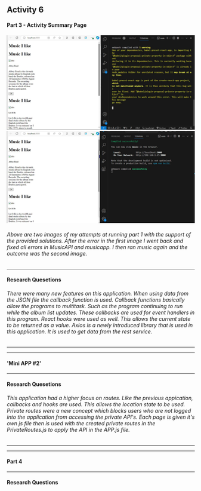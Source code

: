 ## Activity 6

#### Part 3 - Activity Summary Page
![Attempt1](solution1.jpg 'First attempt at solution 1.')
![Attempt2](solution1.2.jpg 'Second attempt at solution 2')

###### Above are two images of my attempts at running part 1 with the support of the provided solutions. After the error in the first image I went back and fixed all errors in MusicAPI and musicapp. I then ran music again and the outcome was the second image.

***

#### Research Quesetions
###### There were many new features on this application. When using data from the JSON file the callback function is used. Callback functions basically allow the programs to multitask. Such as the program continuing to run while the album list updates. These callbacks are used for event handlers in this program. React hooks were used as well. This allows the current state to be returned as a value. Axios is a newly introduced library that is used in this application. It is used to get data from the rest service.

***
***

#### 'Mini APP #2'

***

#### Research Quesetions
###### This application had a higher focus on routes. Like the previous appication, callbacks and hooks are used. This allows the location state to be used. Private routes were a new concept which blocks users who are not logged into the application from accessing the private API's. Each page is given it's own js file then is used with the created private routes in the PrivateRoutes.js to apply the API in the APP.js file.

***
***

#### Part 4

***
#### Research Questions
